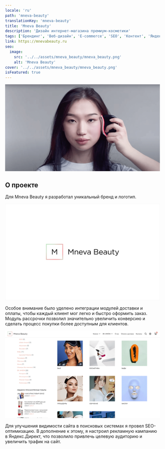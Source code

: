 ```yaml
---
locale: 'ru'
path: 'mneva-beauty'
translationKey: 'mneva-beauty'
title: 'Mneva Beauty'
description: 'Дизайн интернет-магазина премиум-косметики'
tags: ['Брендинг', 'Веб-дизайн', 'E-commerce', 'SEO', 'Контент', 'Яндекс.Директ']
link: https://mnevabeauty.ru
seo:
  image:
    src: '../../assets/mneva_beauty/mneva_beauty.png'
    alt: 'Mneva Beauty'
cover: '../../assets/mneva_beauty/mneva_beauty.png'
isFeatured: true
---
```


![Mneva Beauty](../../assets/mneva_beauty/mneva_beauty.png)

## О проекте

Для Mneva Beauty я разработал уникальный бренд и логотип.

![Логотип Mneva Beauty](../../assets/mneva_beauty/1.png)

Особое внимание было уделено интеграции модулей доставки и оплаты, чтобы каждый клиент мог легко и быстро оформить заказ. Модуль рассрочки позволил значительно увеличить конверсию и сделать процесс покупки более доступным для клиентов.

![Страница каталога Mneva Beauty](../../assets/mneva_beauty/2.png)

Для улучшения видимости сайта в поисковых системах я провел SEO-оптимизацию. В дополнение к этому, я настроил рекламную кампанию в Яндекс.Директ, что позволило привлечь целевую аудиторию и увеличить трафик на сайт.
